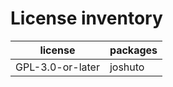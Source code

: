 # License inventory

| license          | packages |
| ---------------- | -------- |
| GPL-3.0-or-later | joshuto  |
